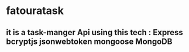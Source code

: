 # fatouratask
it is a task-manger Api using this tech :
Express
bcryptjs
jsonwebtoken
mongoose
MongoDB
-----------
